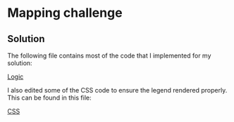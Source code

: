 # Mapping challenge

## Solution

The following file contains most of the code that I implemented for my solution: 

[Logic](solution/static/js/logic.js)

I also edited some of the CSS code to ensure the legend rendered properly.  This can be found in this file: 

[CSS](solution/static/css/style.css)